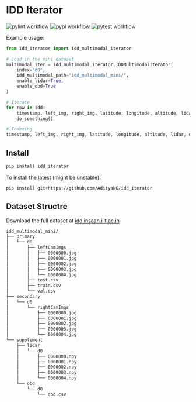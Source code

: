 # IDD Iterator

![pylint workflow](https://github.com/AdityaNG/idd_iterator/actions/workflows/pylint.yml/badge.svg)
![pypi workflow](https://github.com/AdityaNG/idd_iterator/actions/workflows/pypi.yml/badge.svg)
![pytest workflow](https://github.com/AdityaNG/idd_iterator/actions/workflows/pytest.yml/badge.svg)

Example usage:

```python
from idd_iterator import idd_multimodal_iterator

# Load in the mini dataset
multimodal_iter = idd_multimodal_iterator.IDDMultimodalIterator(
    index="d0",
    idd_multimodal_path="idd_multimodal_mini/",
    enable_lidar=True,
    enable_obd=True
)

# Iterate
for row in idd:
    timestamp, left_img, right_img, latitude, longitude, altitude, lidar, obd_dat = row
    do_something()

# Indexing
timestamp, left_img, right_img, latitude, longitude, altitude, lidar, obd_dat = idd[3]
```

## Install

```bash
pip install idd_iterator
```

To install the latest (might be unstable):
```bash
pip install git+https://github.com/AdityaNG/idd_iterator
```

## Dataset Structre

Download the full dataset at <a href="https://idd.insaan.iiit.ac.in/">idd.insaan.iiit.ac.in</a>

```bash
idd_multimodal_mini/
├── primary
│   └── d0
│       ├── leftCamImgs
│       │   ├── 0000000.jpg
│       │   ├── 0000001.jpg
│       │   ├── 0000002.jpg
│       │   ├── 0000003.jpg
│       │   └── 0000004.jpg
│       ├── test.csv
│       ├── train.csv
│       └── val.csv
├── secondary
│   └── d0
│       └── rightCamImgs
│           ├── 0000000.jpg
│           ├── 0000001.jpg
│           ├── 0000002.jpg
│           ├── 0000003.jpg
│           └── 0000004.jpg
└── supplement
    ├── lidar
    │   └── d0
    │       ├── 0000000.npy
    │       ├── 0000001.npy
    │       ├── 0000002.npy
    │       ├── 0000003.npy
    │       └── 0000004.npy
    └── obd
        └── d0
            └── obd.csv
```
